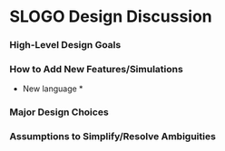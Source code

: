 # SLOGO Design Discussion

### High-Level Design Goals

### How to Add New Features/Simulations
* New language
	* 
### Major Design Choices

### Assumptions to Simplify/Resolve Ambiguities
